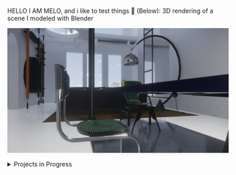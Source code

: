 HELLO I AM MELO, and i like to test things 👾
(Below): 3D rendering of a scene I modeled with Blender

[<img src="study1_chairMarcelBreuer_eeveTest.jpg"/>]() 

<details>
<summary>Projects in Progress</summary>  
   
   <br>
   
### CAMAIE Furniture e-commerce
  
#### Stack: React, THREEjs, SCSS, Styled components, AOS, Framer Motion and Blender.
 

  
[<img src="camaie-furniture_e-store.gif"/>]() 

   <br>
   
   
   
</details>

